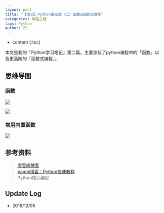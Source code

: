 ```yaml
---
layout: post
title: "【笔记】Python基础篇（二）函数&函数式编程"
categories: 编程之魅
tags: Python
author: ZY
---
```


* content
{:toc}

本文是我的「Python学习笔记」第二篇。主要涉及了python编程中的「函数」以及更高阶的「函数式编程」。




## 思维导图

### 函数
![](https://raw.githubusercontent.com/woaielf/woaielf.github.io/master/_posts/Pic/1612/161205-1.png)
 
![](https://raw.githubusercontent.com/woaielf/woaielf.github.io/master/_posts/Pic/1612/161205-2.png)

### 常用内置函数
![](https://raw.githubusercontent.com/woaielf/woaielf.github.io/master/_posts/Pic/1612/161205-3.png)


## 参考资料
> [廖雪峰博客](http://www.liaoxuefeng.com/wiki/001374738125095c955c1e6d8bb493182103fac9270762a000) <br>
[Vamei博客：Python快速教程](http://www.cnblogs.com/vamei/archive/2012/09/13/2682778.html) <br>
Python核心编程


## Update Log
- 2016/12/05